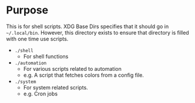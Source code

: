 # Purpose

This is for shell scripts. XDG Base Dirs specifies that it should go in `~/.local/bin`. However, this directory exists to ensure that directory is filled with one time use scripts.

* `./shell`
    * For shell functions
* `./automation`
    * For various scripts related to automation
    * e.g. A script that fetches colors from a config file.
* `./system`
    * For system related scripts. 
    * e.g. Cron jobs
